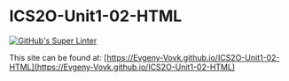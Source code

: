 # ICS2O-Unit1-02-HTML

[![GitHub's Super Linter](https://github.com/Evgeny-Vovk/ICS2O-Unit1-02-HTML/workflows/GitHub's%20Super%20Linter/badge.svg)](https://github.com/Evgeny-Vovk/ICS2O-Unit1-02-HTML/actions)

This site can be found at: [https://Evgeny-Vovk.github.io/ICS2O-Unit1-02-HTML](https://Evgeny-Vovk.github.io/ICS2O-Unit1-02-HTML)
